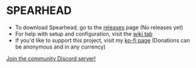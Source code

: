 # SPEARHEAD
- To download Spearhead, go to the [releases](https://github.com/Nyemse/SPEARHEAD/releases) page (No releases yet)
- For help with setup and configuration, visit the [wiki tab](https://github.com/Nyemse/SPEARHEAD/wiki)
- If you'd like to support this project, visit my [ko-fi page](https://ko-fi.com/inabaa) (Donations can be anonymous and in any currency)

[Join the community Discord server!](https://discord.gg/VXZKuYVdse)
